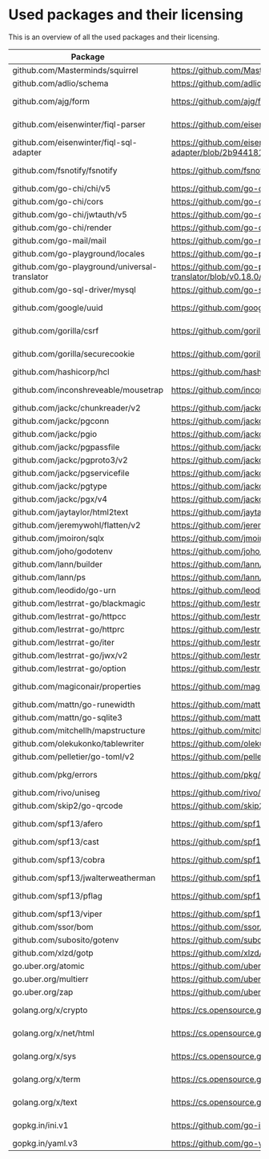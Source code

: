 # Used packages and their licensing

This is an overview of all the used packages and their licensing.

|Package|URL                          |License|
|-------|-----------------------------|-------|
|github.com/Masterminds/squirrel|https://github.com/Masterminds/squirrel/blob/v1.5.3/LICENSE.txt|MIT    |
|github.com/adlio/schema|https://github.com/adlio/schema/blob/v1.3.3/LICENSE|MIT    |
|github.com/ajg/form|https://github.com/ajg/form/blob/v1.5.1/LICENSE|BSD-3-Clause|
|github.com/eisenwinter/fiql-parser|https://github.com/eisenwinter/fiql-parser/blob/v0.1.1/LICENSE|BSD-2-Clause|
|github.com/eisenwinter/fiql-sql-adapter|https://github.com/eisenwinter/fiql-sql-adapter/blob/2b944181c580/LICENSE|BSD-2-Clause|
|github.com/fsnotify/fsnotify|https://github.com/fsnotify/fsnotify/blob/v1.6.0/LICENSE|BSD-3-Clause|
|github.com/go-chi/chi/v5|https://github.com/go-chi/chi/blob/v5.0.7/LICENSE|MIT    |
|github.com/go-chi/cors|https://github.com/go-chi/cors/blob/v1.2.1/LICENSE|MIT    |
|github.com/go-chi/jwtauth/v5|https://github.com/go-chi/jwtauth/blob/v5.1.0/LICENSE|MIT    |
|github.com/go-chi/render|https://github.com/go-chi/render/blob/v1.0.2/LICENSE|MIT    |
|github.com/go-mail/mail|https://github.com/go-mail/mail/blob/v2.3.1/LICENSE|MIT    |
|github.com/go-playground/locales|https://github.com/go-playground/locales/blob/v0.14.0/LICENSE|MIT    |
|github.com/go-playground/universal-translator|https://github.com/go-playground/universal-translator/blob/v0.18.0/LICENSE|MIT    |
|github.com/go-sql-driver/mysql|https://github.com/go-sql-driver/mysql/blob/v1.6.0/LICENSE|MPL-2.0|
|github.com/google/uuid|https://github.com/google/uuid/blob/v1.3.0/LICENSE|BSD-3-Clause|
|github.com/gorilla/csrf|https://github.com/gorilla/csrf/blob/v1.7.1/LICENSE|BSD-3-Clause|
|github.com/gorilla/securecookie|https://github.com/gorilla/securecookie/blob/v1.1.1/LICENSE|BSD-3-Clause|
|github.com/hashicorp/hcl|https://github.com/hashicorp/hcl/blob/v1.0.0/LICENSE|MPL-2.0|
|github.com/inconshreveable/mousetrap|https://github.com/inconshreveable/mousetrap/blob/v1.0.1/LICENSE|Apache-2.0|
|github.com/jackc/chunkreader/v2|https://github.com/jackc/chunkreader/blob/v2.0.1/LICENSE|MIT    |
|github.com/jackc/pgconn|https://github.com/jackc/pgconn/blob/v1.13.0/LICENSE|MIT    |
|github.com/jackc/pgio|https://github.com/jackc/pgio/blob/v1.0.0/LICENSE|MIT    |
|github.com/jackc/pgpassfile|https://github.com/jackc/pgpassfile/blob/v1.0.0/LICENSE|MIT    |
|github.com/jackc/pgproto3/v2|https://github.com/jackc/pgproto3/blob/v2.3.1/LICENSE|MIT    |
|github.com/jackc/pgservicefile|https://github.com/jackc/pgservicefile/blob/2b9c44734f2b/LICENSE|MIT    |
|github.com/jackc/pgtype|https://github.com/jackc/pgtype/blob/v1.12.0/LICENSE|MIT    |
|github.com/jackc/pgx/v4|https://github.com/jackc/pgx/blob/v4.17.2/LICENSE|MIT    |
|github.com/jaytaylor/html2text|https://github.com/jaytaylor/html2text/blob/bc68cce691ba/LICENSE|MIT    |
|github.com/jeremywohl/flatten/v2|https://github.com/jeremywohl/flatten/blob/07e4a09fb8e4/v2/LICENSE|MIT    |
|github.com/jmoiron/sqlx|https://github.com/jmoiron/sqlx/blob/v1.3.5/LICENSE|MIT    |
|github.com/joho/godotenv|https://github.com/joho/godotenv/blob/v1.4.0/LICENCE|MIT    |
|github.com/lann/builder|https://github.com/lann/builder/blob/47ae307949d0/LICENSE|MIT    |
|github.com/lann/ps|https://github.com/lann/ps/blob/62de8c46ede0/LICENSE|MIT    |
|github.com/leodido/go-urn|https://github.com/leodido/go-urn/blob/v1.2.1/LICENSE|MIT    |
|github.com/lestrrat-go/blackmagic|https://github.com/lestrrat-go/blackmagic/blob/v1.0.1/LICENSE|MIT    |
|github.com/lestrrat-go/httpcc|https://github.com/lestrrat-go/httpcc/blob/v1.0.1/LICENSE|MIT    |
|github.com/lestrrat-go/httprc|https://github.com/lestrrat-go/httprc/blob/v1.0.4/LICENSE|MIT    |
|github.com/lestrrat-go/iter|https://github.com/lestrrat-go/iter/blob/v1.0.2/LICENSE|MIT    |
|github.com/lestrrat-go/jwx/v2|https://github.com/lestrrat-go/jwx/blob/v2.0.7/LICENSE|MIT    |
|github.com/lestrrat-go/option|https://github.com/lestrrat-go/option/blob/v1.0.0/LICENSE|MIT    |
|github.com/magiconair/properties|https://github.com/magiconair/properties/blob/v1.8.6/LICENSE.md|BSD-2-Clause|
|github.com/mattn/go-runewidth|https://github.com/mattn/go-runewidth/blob/v0.0.14/LICENSE|MIT    |
|github.com/mattn/go-sqlite3|https://github.com/mattn/go-sqlite3/blob/v1.14.16/LICENSE|MIT    |
|github.com/mitchellh/mapstructure|https://github.com/mitchellh/mapstructure/blob/v1.5.0/LICENSE|MIT    |
|github.com/olekukonko/tablewriter|https://github.com/olekukonko/tablewriter/blob/v0.0.5/LICENSE.md|MIT    |
|github.com/pelletier/go-toml/v2|https://github.com/pelletier/go-toml/blob/v2.0.6/LICENSE|MIT    |
|github.com/pkg/errors|https://github.com/pkg/errors/blob/v0.9.1/LICENSE|BSD-2-Clause|
|github.com/rivo/uniseg|https://github.com/rivo/uniseg/blob/v0.4.3/LICENSE.txt|MIT    |
|github.com/skip2/go-qrcode|https://github.com/skip2/go-qrcode/blob/da1b6568686e/LICENSE|MIT    |
|github.com/spf13/afero|https://github.com/spf13/afero/blob/v1.9.3/LICENSE.txt|Apache-2.0|
|github.com/spf13/cast|https://github.com/spf13/cast/blob/v1.5.0/LICENSE|MIT    |
|github.com/spf13/cobra|https://github.com/spf13/cobra/blob/v1.6.1/LICENSE.txt|Apache-2.0|
|github.com/spf13/jwalterweatherman|https://github.com/spf13/jwalterweatherman/blob/v1.1.0/LICENSE|MIT    |
|github.com/spf13/pflag|https://github.com/spf13/pflag/blob/v1.0.5/LICENSE|BSD-3-Clause|
|github.com/spf13/viper|https://github.com/spf13/viper/blob/v1.14.0/LICENSE|MIT    |
|github.com/ssor/bom|https://github.com/ssor/bom/blob/6386211fdfcf/LICENSE|MIT    |
|github.com/subosito/gotenv|https://github.com/subosito/gotenv/blob/v1.4.1/LICENSE|MIT    |
|github.com/xlzd/gotp|https://github.com/xlzd/gotp/blob/v0.1.0/LICENSE|MIT    |
|go.uber.org/atomic|https://github.com/uber-go/atomic/blob/v1.10.0/LICENSE.txt|MIT    |
|go.uber.org/multierr|https://github.com/uber-go/multierr/blob/v1.8.0/LICENSE.txt|MIT    |
|go.uber.org/zap|https://github.com/uber-go/zap/blob/v1.23.0/LICENSE.txt|MIT    |
|golang.org/x/crypto|https://cs.opensource.google/go/x/crypto/+/v0.3.0:LICENSE|BSD-3-Clause|
|golang.org/x/net/html|https://cs.opensource.google/go/x/net/+/v0.2.0:LICENSE|BSD-3-Clause|
|golang.org/x/sys|https://cs.opensource.google/go/x/sys/+/v0.2.0:LICENSE|BSD-3-Clause|
|golang.org/x/term|https://cs.opensource.google/go/x/term/+/v0.2.0:LICENSE|BSD-3-Clause|
|golang.org/x/text|https://cs.opensource.google/go/x/text/+/v0.4.0:LICENSE|BSD-3-Clause|
|gopkg.in/ini.v1|https://github.com/go-ini/ini/blob/v1.67.0/LICENSE|Apache-2.0|
|gopkg.in/yaml.v3|https://github.com/go-yaml/yaml/blob/v3.0.1/LICENSE|MIT    |
